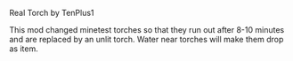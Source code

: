 Real Torch by TenPlus1

This mod changed minetest torches so that they run out after 8-10 minutes and
are replaced by an unlit torch.  Water near torches will make them drop as item.
